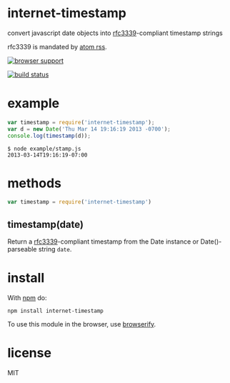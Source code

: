 # internet-timestamp

convert javascript date objects into
[rfc3339](http://www.faqs.org/rfcs/rfc3339.html)-compliant timestamp strings

rfc3339 is mandated by
[atom rss](http://www.atomenabled.org/developers/syndication/).

[![browser support](https://ci.testling.com/substack/internet-timestamp.png)](http://ci.testling.com/substack/internet-timestamp)

[![build status](https://secure.travis-ci.org/substack/internet-timestamp.png)](http://travis-ci.org/substack/internet-timestamp)

# example

``` js
var timestamp = require('internet-timestamp');
var d = new Date('Thu Mar 14 19:16:19 2013 -0700');
console.log(timestamp(d));
```
```
$ node example/stamp.js
2013-03-14T19:16:19-07:00
```

# methods

``` js
var timestamp = require('internet-timestamp')
```

## timestamp(date)

Return a
[rfc3339](http://www.faqs.org/rfcs/rfc3339.html)-compliant timestamp from
the Date instance or Date()-parseable string `date`.

# install

With [npm](https://npmjs.org) do:

```
npm install internet-timestamp
```

To use this module in the browser, use [browserify](http://browserify.org).

# license

MIT

